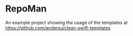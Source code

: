 # RepoMan
An example project showing the usage of the templates at https://github.com/andersu/clean-swift-templates
